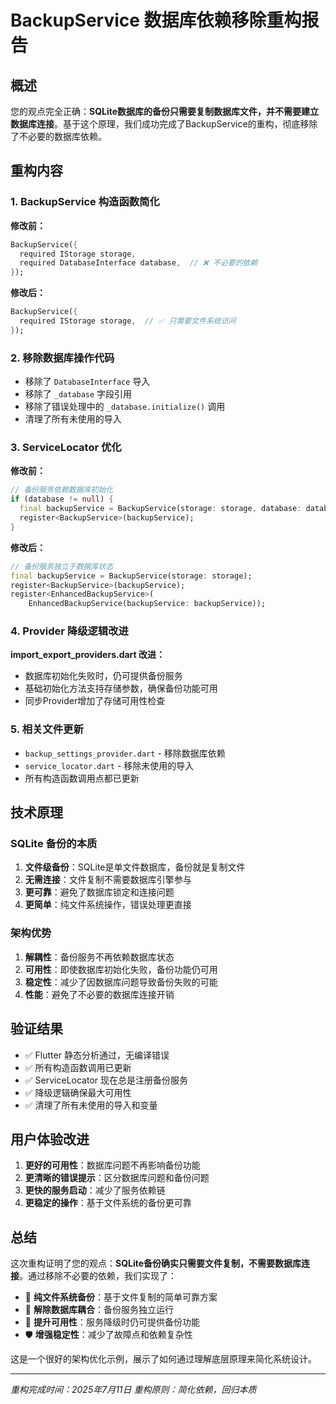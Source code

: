 # BackupService 数据库依赖移除重构报告

## 概述

您的观点完全正确：**SQLite数据库的备份只需要复制数据库文件，并不需要建立数据库连接**。基于这个原理，我们成功完成了BackupService的重构，彻底移除了不必要的数据库依赖。

## 重构内容

### 1. BackupService 构造函数简化

**修改前：**
```dart
BackupService({
  required IStorage storage,
  required DatabaseInterface database,  // ❌ 不必要的依赖
});
```

**修改后：**
```dart
BackupService({
  required IStorage storage,  // ✅ 只需要文件系统访问
});
```

### 2. 移除数据库操作代码

- 移除了 `DatabaseInterface` 导入
- 移除了 `_database` 字段引用
- 移除了错误处理中的 `_database.initialize()` 调用
- 清理了所有未使用的导入

### 3. ServiceLocator 优化

**修改前：**
```dart
// 备份服务依赖数据库初始化
if (database != null) {
  final backupService = BackupService(storage: storage, database: database);
  register<BackupService>(backupService);
}
```

**修改后：**
```dart
// 备份服务独立于数据库状态
final backupService = BackupService(storage: storage);
register<BackupService>(backupService);
register<EnhancedBackupService>(
    EnhancedBackupService(backupService: backupService));
```

### 4. Provider 降级逻辑改进

**import_export_providers.dart 改进：**
- 数据库初始化失败时，仍可提供备份服务
- 基础初始化方法支持存储参数，确保备份功能可用
- 同步Provider增加了存储可用性检查

### 5. 相关文件更新

- `backup_settings_provider.dart` - 移除数据库依赖
- `service_locator.dart` - 移除未使用的导入
- 所有构造函数调用点都已更新

## 技术原理

### SQLite 备份的本质

1. **文件级备份**：SQLite是单文件数据库，备份就是复制文件
2. **无需连接**：文件复制不需要数据库引擎参与
3. **更可靠**：避免了数据库锁定和连接问题
4. **更简单**：纯文件系统操作，错误处理更直接

### 架构优势

1. **解耦性**：备份服务不再依赖数据库状态
2. **可用性**：即使数据库初始化失败，备份功能仍可用
3. **稳定性**：减少了因数据库问题导致备份失败的可能
4. **性能**：避免了不必要的数据库连接开销

## 验证结果

- ✅ Flutter 静态分析通过，无编译错误
- ✅ 所有构造函数调用已更新
- ✅ ServiceLocator 现在总是注册备份服务
- ✅ 降级逻辑确保最大可用性
- ✅ 清理了所有未使用的导入和变量

## 用户体验改进

1. **更好的可用性**：数据库问题不再影响备份功能
2. **更清晰的错误提示**：区分数据库问题和备份问题
3. **更快的服务启动**：减少了服务依赖链
4. **更稳定的操作**：基于文件系统的备份更可靠

## 总结

这次重构证明了您的观点：**SQLite备份确实只需要文件复制，不需要数据库连接**。通过移除不必要的依赖，我们实现了：

- 📁 **纯文件系统备份**：基于文件复制的简单可靠方案
- 🔌 **解除数据库耦合**：备份服务独立运行
- 🚀 **提升可用性**：服务降级时仍可提供备份功能
- 🛡️ **增强稳定性**：减少了故障点和依赖复杂性

这是一个很好的架构优化示例，展示了如何通过理解底层原理来简化系统设计。

---
*重构完成时间：2025年7月11日*
*重构原则：简化依赖，回归本质*
